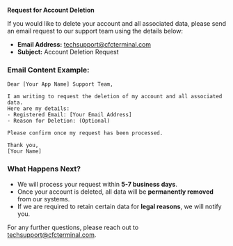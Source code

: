 **Request for Account Deletion**  

If you would like to delete your account and all associated data, please send an email request to our support team using the details below:  

- **Email Address:** techsupport@cfcterminal.com  
- **Subject:** Account Deletion Request  

### **Email Content Example:**  
```
Dear [Your App Name] Support Team,  

I am writing to request the deletion of my account and all associated data.  
Here are my details:  
- Registered Email: [Your Email Address]  
- Reason for Deletion: (Optional)  

Please confirm once my request has been processed.  

Thank you,  
[Your Name]
```

### **What Happens Next?**  
- We will process your request within **5-7 business days**.  
- Once your account is deleted, all data will be **permanently removed** from our systems.  
- If we are required to retain certain data for **legal reasons**, we will notify you.  

For any further questions, please reach out to techsupport@cfcterminal.com.  
